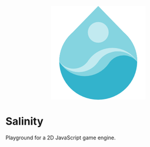 <div align="center">
<img src="./files/logo/salinity.png" width="256" height="256" alt="Salinity"/>
</div>

# Salinity

Playground for a 2D JavaScript game engine.
